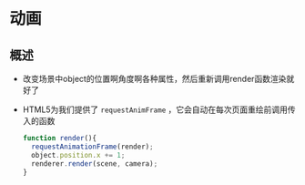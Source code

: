 # 动画

## 概述

+ 改变场景中object的位置啊角度啊各种属性，然后重新调用render函数渲染就好了
+ HTML5为我们提供了 `requestAnimFrame` ，它会自动在每次页面重绘前调用传入的函数

  ```js
  function render(){
    requestAnimationFrame(render);
    object.position.x += 1;
    renderer.render(scene, camera);
  }
  ```
